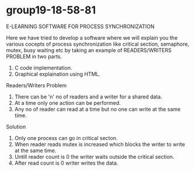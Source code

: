 group19-18-58-81
================


E-LEARNING SOFTWARE FOR PROCESS SYNCHRONIZATION

Here we have tried to develop a software where we will explain you the various cocepts of process synchronization like
critical section, semaphore, mutex, busy waiting etc by taking an example of READERS/WRITERS PROBLEM in two parts.

1. C code implementation.
2. Graphical explaination using HTML.



Readers/Writers Problem

1. There can be 'n' no of readers and a writer for a shared data.
2. At a time only one action can be performed.
3. Any no of reader can read at a time but no one can write at the same time.


Solution

1. Only one process can go  in critical secton.
2. When reader reads mutex is increased which blocks the writer to write at the same time.
3. Untill reader count is 0 the writer waits outside the critical section.
4. After read count is 0 writer writes the data.
